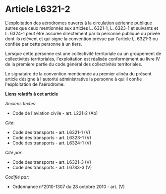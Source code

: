 # Article L6321-2

L'exploitation des aérodromes ouverts à la circulation aérienne publique autres que ceux mentionnés aux articles L. 6321-1,
L. 6323-1 et suivants et L. 6324-1 peut être assurée directement par la personne publique ou privée dont ils relèvent et qui
signe la convention prévue par l'article L. 6321-3 ou confiée par cette personne à un tiers. 

Lorsque cette personne est une collectivité territoriale ou un groupement de collectivités territoriales, l'exploitation est
réalisée conformément au livre IV de la première partie du code général des collectivités territoriales. 

Le signataire de la convention mentionnée au premier alinéa du présent article désigne à l'autorité administrative la
personne à qui il confie l'exploitation de l'aérodrome.

**Liens relatifs à cet article**

_Anciens textes_:

  - Code de l'aviation civile - art. L221-2 (Ab)

_Cite_:

  - Code des transports - art. L6321-1 (V)
  - Code des transports - art. L6323-1 (V)
  - Code des transports - art. L6324-1 (V)

_Cité par_:

  - Code des transports - art. L6321-3 (V)
  - Code des transports - art. L6783-3 (V)

_Codifié par_:

  - Ordonnance n°2010-1307 du 28 octobre 2010 - art. (V)
